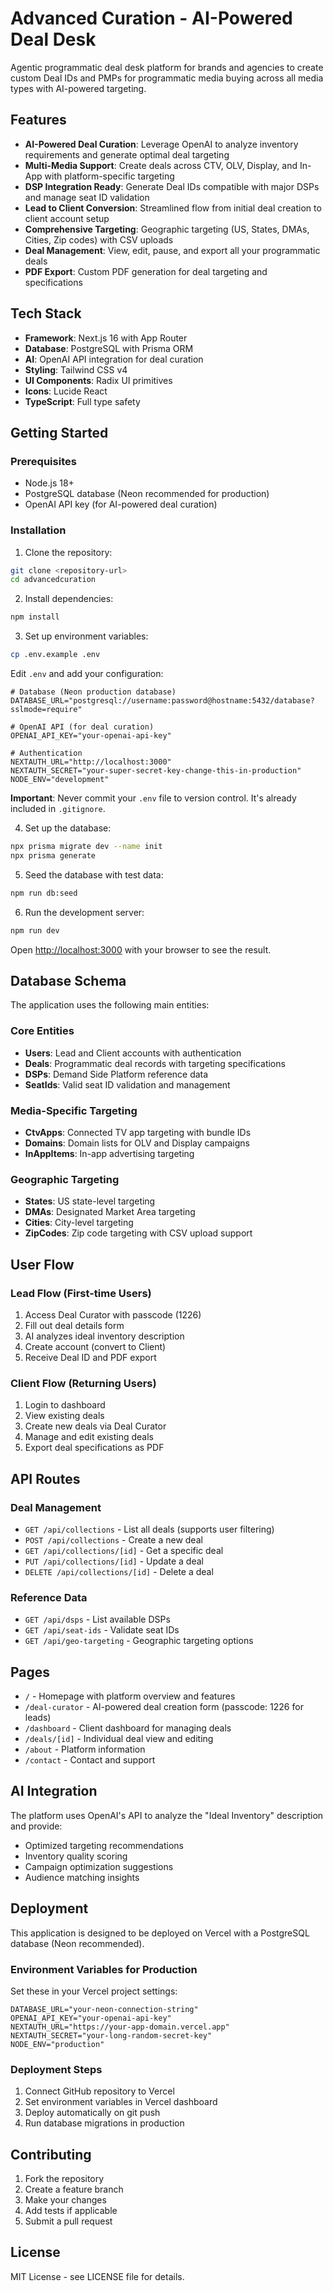 # Advanced Curation - AI-Powered Deal Desk

Agentic programmatic deal desk platform for brands and agencies to create custom Deal IDs and PMPs for programmatic media buying across all media types with AI-powered targeting.

## Features

- **AI-Powered Deal Curation**: Leverage OpenAI to analyze inventory requirements and generate optimal deal targeting
- **Multi-Media Support**: Create deals across CTV, OLV, Display, and In-App with platform-specific targeting  
- **DSP Integration Ready**: Generate Deal IDs compatible with major DSPs and manage seat ID validation
- **Lead to Client Conversion**: Streamlined flow from initial deal creation to client account setup
- **Comprehensive Targeting**: Geographic targeting (US, States, DMAs, Cities, Zip codes) with CSV uploads
- **Deal Management**: View, edit, pause, and export all your programmatic deals
- **PDF Export**: Custom PDF generation for deal targeting and specifications

## Tech Stack

- **Framework**: Next.js 16 with App Router
- **Database**: PostgreSQL with Prisma ORM  
- **AI**: OpenAI API integration for deal curation
- **Styling**: Tailwind CSS v4
- **UI Components**: Radix UI primitives
- **Icons**: Lucide React
- **TypeScript**: Full type safety

## Getting Started

### Prerequisites

- Node.js 18+
- PostgreSQL database (Neon recommended for production)
- OpenAI API key (for AI-powered deal curation)

### Installation

1. Clone the repository:
```bash
git clone <repository-url>
cd advancedcuration
```

2. Install dependencies:
```bash
npm install
```

3. Set up environment variables:
```bash
cp .env.example .env
```

Edit `.env` and add your configuration:
```env
# Database (Neon production database)
DATABASE_URL="postgresql://username:password@hostname:5432/database?sslmode=require"

# OpenAI API (for deal curation)
OPENAI_API_KEY="your-openai-api-key"

# Authentication
NEXTAUTH_URL="http://localhost:3000"
NEXTAUTH_SECRET="your-super-secret-key-change-this-in-production"
NODE_ENV="development"
```

**Important**: Never commit your `.env` file to version control. It's already included in `.gitignore`.

4. Set up the database:
```bash
npx prisma migrate dev --name init
npx prisma generate
```

5. Seed the database with test data:
```bash
npm run db:seed
```

6. Run the development server:
```bash
npm run dev
```

Open [http://localhost:3000](http://localhost:3000) with your browser to see the result.

## Database Schema

The application uses the following main entities:

### Core Entities
- **Users**: Lead and Client accounts with authentication
- **Deals**: Programmatic deal records with targeting specifications
- **DSPs**: Demand Side Platform reference data
- **SeatIds**: Valid seat ID validation and management

### Media-Specific Targeting
- **CtvApps**: Connected TV app targeting with bundle IDs
- **Domains**: Domain lists for OLV and Display campaigns  
- **InAppItems**: In-app advertising targeting

### Geographic Targeting
- **States**: US state-level targeting
- **DMAs**: Designated Market Area targeting
- **Cities**: City-level targeting  
- **ZipCodes**: Zip code targeting with CSV upload support

## User Flow

### Lead Flow (First-time Users)
1. Access Deal Curator with passcode (1226)
2. Fill out deal details form
3. AI analyzes ideal inventory description
4. Create account (convert to Client) 
5. Receive Deal ID and PDF export

### Client Flow (Returning Users)
1. Login to dashboard
2. View existing deals
3. Create new deals via Deal Curator
4. Manage and edit existing deals
5. Export deal specifications as PDF

## API Routes

### Deal Management
- `GET /api/collections` - List all deals (supports user filtering)
- `POST /api/collections` - Create a new deal
- `GET /api/collections/[id]` - Get a specific deal
- `PUT /api/collections/[id]` - Update a deal  
- `DELETE /api/collections/[id]` - Delete a deal

### Reference Data
- `GET /api/dsps` - List available DSPs
- `GET /api/seat-ids` - Validate seat IDs
- `GET /api/geo-targeting` - Geographic targeting options

## Pages

- `/` - Homepage with platform overview and features
- `/deal-curator` - AI-powered deal creation form (passcode: 1226 for leads)
- `/dashboard` - Client dashboard for managing deals
- `/deals/[id]` - Individual deal view and editing
- `/about` - Platform information
- `/contact` - Contact and support

## AI Integration

The platform uses OpenAI's API to analyze the "Ideal Inventory" description and provide:
- Optimized targeting recommendations
- Inventory quality scoring  
- Campaign optimization suggestions
- Audience matching insights

## Deployment

This application is designed to be deployed on Vercel with a PostgreSQL database (Neon recommended).

### Environment Variables for Production
Set these in your Vercel project settings:

```env
DATABASE_URL="your-neon-connection-string"
OPENAI_API_KEY="your-openai-api-key"
NEXTAUTH_URL="https://your-app-domain.vercel.app"
NEXTAUTH_SECRET="your-long-random-secret-key"
NODE_ENV="production"
```

### Deployment Steps
1. Connect GitHub repository to Vercel
2. Set environment variables in Vercel dashboard
3. Deploy automatically on git push
4. Run database migrations in production

## Contributing

1. Fork the repository
2. Create a feature branch  
3. Make your changes
4. Add tests if applicable
5. Submit a pull request

## License

MIT License - see LICENSE file for details.
